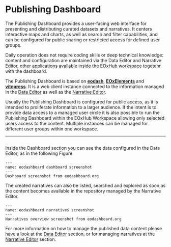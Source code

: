 # Publishing Dashboard

The Publishing Dashboard provides a user-facing web interface for presenting and distributing curated datasets and narratives. It centers interactive maps and charts, as well as search and filter capabilities, and can be configured for public sharing or restricted access for defined user groups. 

Daily operation does not require coding skills or deep technical knowledge: content and configuration are maintained via the Data Editor and Narrative Editor, other applications available inside the EOxHub workspace togetehr with the dashboard.

The Publishing Dashboard is based on **[eodash](https://eodash.org/)**, **[EOxElements](https://eox-a.github.io/EOxElements/)** and **[vitepress](https://vitepress.dev/)**. It is a web client instance connected to the information managed in the [Data Editor](data_editor.md) as well as the [Narrative Editor](narrative_editor.md).

Usually the Publishing Dashboard is configured for public access, as it is intended to proliferate information to a larger audience.
If the intent is to provide data access to a managed user circle it is also possible to run the Publishing Dashboard within the EOxHub Workspace allowing only selected users access to the content. Multiple instances can be managed for different user groups within one workspace.

---

```{note} Like any other application the Publishing Dashboard might not be available in your EOxHub Workspace. Contact your workspace admin to change this. This application has special pricing (Dashboard as a Service) which can be explored at [EOxHub pricing page](https://hub.eox.at/pricing). 
```


Inside the Dashboard section you can see the data configured in the Data Editor, as in the following Figure.

```{figure} assets/eodash_instance.png
---
name: eodashboard dashboard screenshot
---
Dashboard screenshot from eodashboard.org
```

The created narratives can also be listed, searched and explored as soon as the content becomes available in the repository managed by the Narrative Editor.

```{figure} assets/narratives_overview.png
---
name: eodashboard narratives screenshot
---
Narratives overview screenshot from eodashboard.org
```

For more information on how to manage the published data content please have a look at the [Data Editor](data_editor.md) section, or for managing narratives at the [Narrative Editor](narrative_editor.md) section.